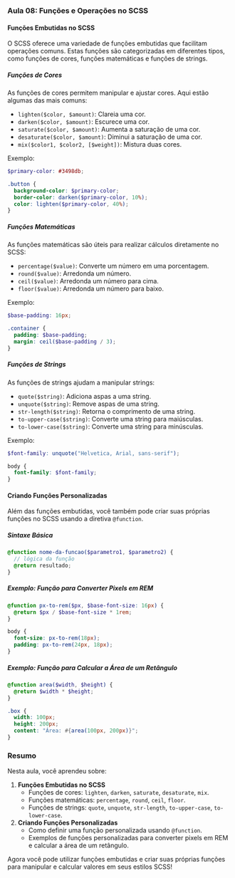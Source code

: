 ### Aula 08: Funções e Operações no SCSS

#### Funções Embutidas no SCSS

O SCSS oferece uma variedade de funções embutidas que facilitam operações comuns. Estas funções são categorizadas em diferentes tipos, como funções de cores, funções matemáticas e funções de strings.

##### Funções de Cores

As funções de cores permitem manipular e ajustar cores. Aqui estão algumas das mais comuns:

- `lighten($color, $amount)`: Clareia uma cor.
- `darken($color, $amount)`: Escurece uma cor.
- `saturate($color, $amount)`: Aumenta a saturação de uma cor.
- `desaturate($color, $amount)`: Diminui a saturação de uma cor.
- `mix($color1, $color2, [$weight])`: Mistura duas cores.

Exemplo:

```scss
$primary-color: #3498db;

.button {
  background-color: $primary-color;
  border-color: darken($primary-color, 10%);
  color: lighten($primary-color, 40%);
}
```

##### Funções Matemáticas

As funções matemáticas são úteis para realizar cálculos diretamente no SCSS:

- `percentage($value)`: Converte um número em uma porcentagem.
- `round($value)`: Arredonda um número.
- `ceil($value)`: Arredonda um número para cima.
- `floor($value)`: Arredonda um número para baixo.

Exemplo:

```scss
$base-padding: 16px;

.container {
  padding: $base-padding;
  margin: ceil($base-padding / 3);
}
```

##### Funções de Strings

As funções de strings ajudam a manipular strings:

- `quote($string)`: Adiciona aspas a uma string.
- `unquote($string)`: Remove aspas de uma string.
- `str-length($string)`: Retorna o comprimento de uma string.
- `to-upper-case($string)`: Converte uma string para maiúsculas.
- `to-lower-case($string)`: Converte uma string para minúsculas.

Exemplo:

```scss
$font-family: unquote("Helvetica, Arial, sans-serif");

body {
  font-family: $font-family;
}
```

#### Criando Funções Personalizadas

Além das funções embutidas, você também pode criar suas próprias funções no SCSS usando a diretiva `@function`.

##### Sintaxe Básica

```scss
@function nome-da-funcao($parametro1, $parametro2) {
  // lógica da função
  @return resultado;
}
```

##### Exemplo: Função para Converter Pixels em REM

```scss
@function px-to-rem($px, $base-font-size: 16px) {
  @return $px / $base-font-size * 1rem;
}

body {
  font-size: px-to-rem(18px);
  padding: px-to-rem(24px, 18px);
}
```

##### Exemplo: Função para Calcular a Área de um Retângulo

```scss
@function area($width, $height) {
  @return $width * $height;
}

.box {
  width: 100px;
  height: 200px;
  content: "Área: #{area(100px, 200px)}";
}
```

### Resumo

Nesta aula, você aprendeu sobre:

1. **Funções Embutidas no SCSS**
   - Funções de cores: `lighten`, `darken`, `saturate`, `desaturate`, `mix`.
   - Funções matemáticas: `percentage`, `round`, `ceil`, `floor`.
   - Funções de strings: `quote`, `unquote`, `str-length`, `to-upper-case`, `to-lower-case`.
2. **Criando Funções Personalizadas**
   - Como definir uma função personalizada usando `@function`.
   - Exemplos de funções personalizadas para converter pixels em REM e calcular a área de um retângulo.

Agora você pode utilizar funções embutidas e criar suas próprias funções para manipular e calcular valores em seus estilos SCSS!
